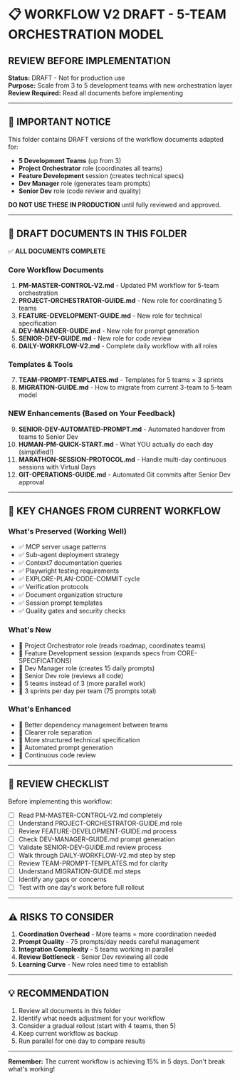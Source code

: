 # 📋 WORKFLOW V2 DRAFT - 5-TEAM ORCHESTRATION MODEL
## REVIEW BEFORE IMPLEMENTATION

**Status:** DRAFT - Not for production use  
**Purpose:** Scale from 3 to 5 development teams with new orchestration layer  
**Review Required:** Read all documents before implementing  

---

## 🚨 IMPORTANT NOTICE

This folder contains DRAFT versions of the workflow documents adapted for:
- **5 Development Teams** (up from 3)
- **Project Orchestrator** role (coordinates all teams)
- **Feature Development** session (creates technical specs)
- **Dev Manager** role (generates team prompts)
- **Senior Dev** role (code review and quality)

**DO NOT USE THESE IN PRODUCTION** until fully reviewed and approved.

---

## 📁 DRAFT DOCUMENTS IN THIS FOLDER

✅ **ALL DOCUMENTS COMPLETE**

### Core Workflow Documents
1. **PM-MASTER-CONTROL-V2.md** - Updated PM workflow for 5-team orchestration
2. **PROJECT-ORCHESTRATOR-GUIDE.md** - New role for coordinating 5 teams
3. **FEATURE-DEVELOPMENT-GUIDE.md** - New role for technical specification
4. **DEV-MANAGER-GUIDE.md** - New role for prompt generation
5. **SENIOR-DEV-GUIDE.md** - New role for code review
6. **DAILY-WORKFLOW-V2.md** - Complete daily workflow with all roles

### Templates & Tools
7. **TEAM-PROMPT-TEMPLATES.md** - Templates for 5 teams × 3 sprints
8. **MIGRATION-GUIDE.md** - How to migrate from current 3-team to 5-team model

### NEW Enhancements (Based on Your Feedback)
9. **SENIOR-DEV-AUTOMATED-PROMPT.md** - Automated handover from teams to Senior Dev
10. **HUMAN-PM-QUICK-START.md** - What YOU actually do each day (simplified!)
11. **MARATHON-SESSION-PROTOCOL.md** - Handle multi-day continuous sessions with Virtual Days
12. **GIT-OPERATIONS-GUIDE.md** - Automated Git commits after Senior Dev approval

---

## 🔄 KEY CHANGES FROM CURRENT WORKFLOW

### **What's Preserved (Working Well)**
- ✅ MCP server usage patterns
- ✅ Sub-agent deployment strategy
- ✅ Context7 documentation queries
- ✅ Playwright testing requirements
- ✅ EXPLORE-PLAN-CODE-COMMIT cycle
- ✅ Verification protocols
- ✅ Document organization structure
- ✅ Session prompt templates
- ✅ Quality gates and security checks

### **What's New**
- 📍 Project Orchestrator role (reads roadmap, coordinates teams)
- 📍 Feature Development session (expands specs from CORE-SPECIFICATIONS)
- 📍 Dev Manager role (creates 15 daily prompts)
- 📍 Senior Dev role (reviews all code)
- 📍 5 teams instead of 3 (more parallel work)
- 📍 3 sprints per day per team (75 prompts total)

### **What's Enhanced**
- 🔧 Better dependency management between teams
- 🔧 Clearer role separation
- 🔧 More structured technical specification
- 🔧 Automated prompt generation
- 🔧 Continuous code review

---

## 🎯 REVIEW CHECKLIST

Before implementing this workflow:

- [ ] Read PM-MASTER-CONTROL-V2.md completely
- [ ] Understand PROJECT-ORCHESTRATOR-GUIDE.md role
- [ ] Review FEATURE-DEVELOPMENT-GUIDE.md process
- [ ] Check DEV-MANAGER-GUIDE.md prompt generation
- [ ] Validate SENIOR-DEV-GUIDE.md review process
- [ ] Walk through DAILY-WORKFLOW-V2.md step by step
- [ ] Review TEAM-PROMPT-TEMPLATES.md for clarity
- [ ] Understand MIGRATION-GUIDE.md steps
- [ ] Identify any gaps or concerns
- [ ] Test with one day's work before full rollout

---

## ⚠️ RISKS TO CONSIDER

1. **Coordination Overhead** - More teams = more coordination needed
2. **Prompt Quality** - 75 prompts/day needs careful management
3. **Integration Complexity** - 5 teams working in parallel
4. **Review Bottleneck** - Senior Dev reviewing all code
5. **Learning Curve** - New roles need time to establish

---

## 💡 RECOMMENDATION

1. Review all documents in this folder
2. Identify what needs adjustment for your workflow
3. Consider a gradual rollout (start with 4 teams, then 5)
4. Keep current workflow as backup
5. Run parallel for one day to compare results

---

**Remember:** The current workflow is achieving 15% in 5 days. Don't break what's working!